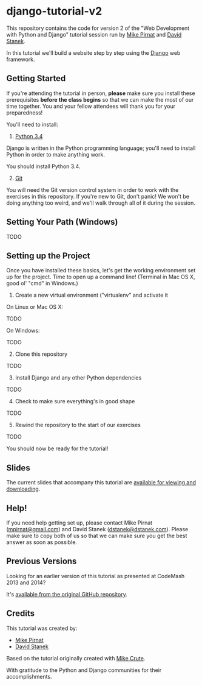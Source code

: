 django-tutorial-v2
==================

This repository contains the code for version 2 of the
"Web Development with Python and Django" tutorial session run by
[Mike Pirnat][mpirnat] and [David Stanek][dstanek].

In this tutorial we'll build a website step by step
using the [Django][django] web framework.

Getting Started
---------------

If you're attending the tutorial in person,
**please** make sure you install these prerequisites
**before the class begins**
so that we can make the most of our time together.
You and your fellow attendees will
thank you for your preparedness!

You'll need to install:

 1. [Python 3.4][python]

  Django is written in the Python programming language;
  you'll need to install Python
  in order to make anything work.

  You should install Python 3.4.

 2. [Git][git]

  You will need the Git version control system
  in order to work with the exercises in this repository.
  If you're new to Git, don't panic!
  We won't be doing anything too weird,
  and we'll walk through all of it
  during the session.


Setting Your Path (Windows)
---------------------------

TODO


Setting up the Project
----------------------

Once you have installed these basics,
let's get the working environment set up for the project.
Time to open up a command line!
(Terminal in Mac OS X,
good ol' "cmd" in Windows.)

 1. Create a new virtual environment ("virtualenv" and activate it

  On Linux or Mac OS X:

TODO

  On Windows:

TODO

 2. Clone this repository

TODO

 3. Install Django and any other Python dependencies

TODO

 4. Check to make sure everything's in good shape

TODO

 5. Rewind the repository to the start of our exercises

TODO

You should now be ready for the tutorial!


Slides
------

The current slides that accompany this tutorial are
[available for viewing and downloading][slides].


Help!
-----

If you need help getting set up, please contact
Mike Pirnat (mpirnat@gmail.com) and
David Stanek (dstanek@dstanek.com).
Please make sure to copy both of us
so that we can make sure you get the best answer as soon as possible.

Previous Versions
-----------------

Looking for an earlier version of this tutorial
as presented at CodeMash 2013 and 2014?

It's [available from the original GitHub repository][v1].


Credits
-------

This tutorial was created by:

 * [Mike Pirnat][mpirnat]
 * [David Stanek][dstanek]

Based on the tutorial originally created with [Mike Crute][mcrute].

With gratitude to the Python and Django communities for their accomplishments.


[django]: https://www.djangoproject.com
[dstanek]: http://traceback.org
[git]: http://git-scm.com
[mcrute]: http://mike.crute.org
[mpirnat]: http://mike.pirnat.com
[python]: http://python.org/download/
[slides]: #TODO
[v1]: https://github.com/mpirnat/django-tutorial
